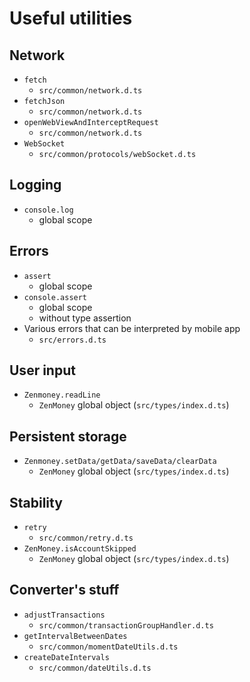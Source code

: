 # Useful utilities

## Network
- `fetch`
  - `src/common/network.d.ts`
- `fetchJson`
  - `src/common/network.d.ts`
- `openWebViewAndInterceptRequest`
  - `src/common/network.d.ts`
- `WebSocket`
  - `src/common/protocols/webSocket.d.ts`

## Logging
- `console.log`
  - global scope

## Errors
- `assert`
  - global scope
- `console.assert`
  - global scope
  - without type assertion
- Various errors that can be interpreted by mobile app
  - `src/errors.d.ts`

## User input
- `Zenmoney.readLine`
  - `ZenMoney` global object (`src/types/index.d.ts`)

## Persistent storage
- `Zenmoney.setData/getData/saveData/clearData`
  - `ZenMoney` global object (`src/types/index.d.ts`)

## Stability
- `retry`
  - `src/common/retry.d.ts`
- `ZenMoney.isAccountSkipped`
  - `ZenMoney` global object (`src/types/index.d.ts`)

## Converter's stuff
- `adjustTransactions`
  - `src/common/transactionGroupHandler.d.ts`
- `getIntervalBetweenDates`
  - `src/common/momentDateUtils.d.ts`
- `createDateIntervals`
  - `src/common/dateUtils.d.ts`
